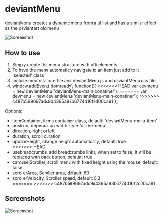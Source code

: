 deviantMenu
===========

deviantMenu creates a dynamic menu from a ul list and has a similar effect as the deviantart old menu

![Screenshot](http://www.developer.ps/moo/deviantmenu/images/sc1.jpg)

How to use
----------

<ol>
	<li>
		Simply create the menu structure with ul li elements
	</li>
	<li>
		To have the menu automaticly navigate to an item just add to it 'selected' class
	</li>
	<li>
		Include mootols-core file and deviantMenu.js and deviantMenu.css file
	</li>
	<li>
		window.addEvent('domready', function(){
<<<<<<< HEAD
			var devmenu = new deviantMenu('deviantMenu-main-conatiner');
=======
                var devmenu = new deviantMenu('deviantMenu-main-conatiner');
>>>>>>> c487b599697adc9d4395a93b6774d16f2d00ca91
        });
	</li>
</ol>
Options:
<ul>
	<li>itemContainer, items container class, default: 'deviantMenu-menu-item'</li>
	<li>position, depends on width style for the menu</li>
	<li>direction, right or left</li>
	<li>duration, scroll duration</li>
	<li>updateHeight, change height automatically, default: true</li>
<<<<<<< HEAD
	<li>usebreadcrumbs, add breadcrumbs links, when set to false, it will be replaced with back button, default: true</li>
	<li>carouselScroller, scroll menu with fixed height using the mouse, default: false</li>
	<li>scrollerArea, Scroller area, default: 60</li>
	<li>scrollerVelocity, Scroller speed, default: 0.3</li>	
=======
>>>>>>> c487b599697adc9d4395a93b6774d16f2d00ca91
</ul>

Screenshots
-----------

![Screenshot](http://www.developer.ps/moo/deviantmenu/images/sc1.jpg)
